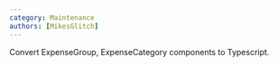 ```yaml
---
category: Maintenance
authors: [MikesGlitch]
---
```


Convert ExpenseGroup, ExpenseCategory components to Typescript.
